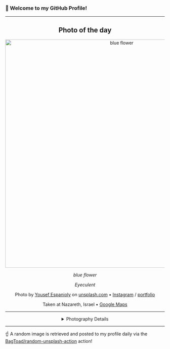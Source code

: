 ### 👋 Welcome to my GitHub Profile!

----
<div align="center">

## Photo of the day
  
  <a href="https://unsplash.com/photos/blue-flower-L6g30JaQ5Tc"><img width="720" src="https://images.unsplash.com/photo-1506508839781-65d2a514b73a?crop=entropy&cs=tinysrgb&fit=max&fm=jpg&ixid=M3w1OTQ0OTd8MHwxfHJhbmRvbXx8fHx8fHx8fDE3NDk0NDk0OTR8&ixlib=rb-4.1.0&q=80&w=1080" alt="blue flower"></a>
  
  <em>blue flower</em>
  
  <em>Eyeculent</em>

  Photo by [Yousef Espanioly](http://instagram.com/yespanioly) on [unsplash.com](https://unsplash.com/) • [Instagram](https://instagram.com/yespanioly) / [portfolio](http://instagram.com/yespanioly)
  
  Taken at Nazareth, Israel • [Google Maps](https://www.google.com/maps/search/?api=1&query=32.699635,35.303546)
  
  ---
  
<details>
<summary>Photography Details</summary>
  
| Parameter     | Value |
| ------------- | ----- |
| Camera Model  | NIKON D3200 |
| Exposure Time | 1/250 |
| Aperture      | 2.0 |
| Focal Length  | 50.0 |
| ISO           | 100 |
| Location      | Nazareth, Israel (Israel) |
| Coordinates   | Latitude 32.699635, Longitude 35.303546 |

</details>

</div>

----

☝️ A random image is retrieved and posted to my profile daily via the [BagToad/random-unsplash-action](https://github.com/BagToad/random-unsplash-action) action!
